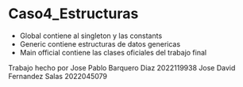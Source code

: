 # Caso4_Estructuras

- Global contiene al singleton y las constants
- Generic contiene estructuras de datos genericas
- Main official contiene las clases oficiales del trabajo final 

Trabajo hecho por 
Jose Pablo Barquero Diaz 2022119938
Jose David Fernandez Salas 2022045079
